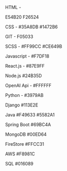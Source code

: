 HTML -

E54B20
F26524


CSS - 
#35A8DB
#1472B6

GIT -
F05033

SCSS - 
#FF99CC
#CE649B

Javascript - 
#F7DF18

React.js - 
#87E9FF

Node.js
#24B35D

OpenAI Api -
#FFFFFF

Python -
#3979AB

Django
#113E2E

Java
#F49633
#5582A1


Spring Boot
#69BC4A

MongoDB
#00ED64

FireStore
#FFCC31

AWS
#F8981C

SQL
#016089